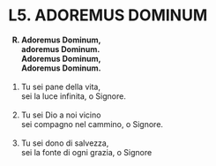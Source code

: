 # L5. ADOREMUS DOMINUM

<ol>
  <b><li type="A" value="18">Adoremus Dominum,<br>
    adoremus Dominum.<br>
    Adoremus Dominum,<br>
    Adoremus Dominum.</li></b><br>
  <li value="1">Tu sei pane della vita,<br>
    sei la luce infinita, o Signore.</li><br>
  <li>Tu sei Dio a noi vicino<br>
    sei compagno nel cammino, o Signore.</li><br>
  <li>Tu sei dono di salvezza,<br>
    sei la fonte di ogni grazia, o Signore</li>
</ol>

